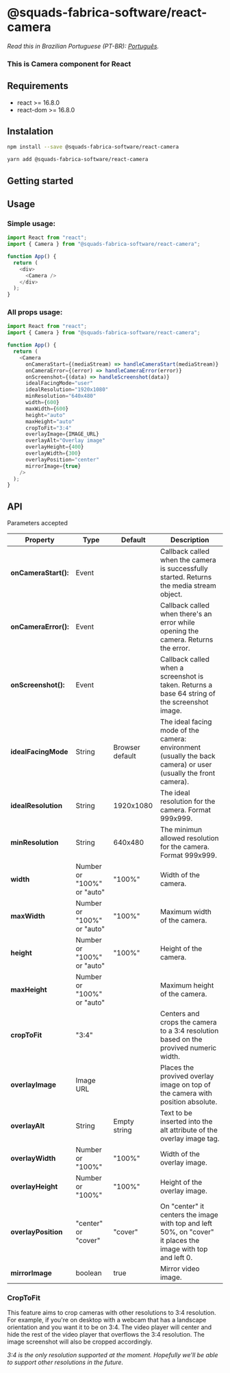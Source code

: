 # @squads-fabrica-software/react-camera

_Read this in Brazilian Portuguese (PT-BR): [Português](README.pt-br.md)._

### This is Camera component for React

## Requirements

- react >= 16.8.0
- react-dom >= 16.8.0

## Instalation

```bash
npm install --save @squads-fabrica-software/react-camera
```

```bash
yarn add @squads-fabrica-software/react-camera
```

## Getting started

## Usage

### Simple usage:

```js
import React from "react";
import { Camera } from "@squads-fabrica-software/react-camera";

function App() {
  return (
    <div>
      <Camera />
    </div>
  );
}
```

### All props usage:

```js
import React from "react";
import { Camera } from "@squads-fabrica-software/react-camera";

function App() {
  return (
    <Camera
      onCameraStart={(mediaStream) => handleCameraStart(mediaStream)}
      onCameraError={(error) => handleCameraError(error)}
      onScreenshot={(data) => handleScreenshot(data)}
      idealFacingMode="user"
      idealResolution="1920x1080"
      minResolution="640x480"
      width={600}
      maxWidth={600}
      height="auto"
      maxHeight="auto"
      cropToFit="3:4"
      overlayImage={IMAGE_URL}
      overlayAlt="Overlay image"
      overlayHeight={400}
      overlayWidth={300}
      overlayPosition="center"
      mirrorImage={true}
    />
  );
}
```

## API

Parameters accepted

| Property             | Type                       | Default         | Description                                                                                                    |
| -------------------- | -------------------------- | --------------- | -------------------------------------------------------------------------------------------------------------- |
| **onCameraStart():** | Event                      |                 | Callback called when the camera is successfully started. Returns the media stream object.                      |
| **onCameraError():** | Event                      |                 | Callback called when there's an error while opening the camera. Returns the error.                             |
| **onScreenshot():**  | Event                      |                 | Callback called when a screenshot is taken. Returns a base 64 string of the screenshot image.                  |
| **idealFacingMode**  | String                     | Browser default | The ideal facing mode of the camera: environment (usually the back camera) or user (usually the front camera). |
| **idealResolution**  | String                     | 1920x1080       | The ideal resolution for the camera. Format 999x999.                                                           |
| **minResolution**    | String                     | 640x480         | The minimun allowed resolution for the camera. Format 999x999.                                                 |
| **width**            | Number or "100%" or "auto" | "100%"          | Width of the camera.                                                                                           |
| **maxWidth**         | Number or "100%" or "auto" | "100%"          | Maximum width of the camera.                                                                                   |
| **height**           | Number or "100%" or "auto" | "100%"          | Height of the camera.                                                                                          |
| **maxHeight**        | Number or "100%" or "auto" |                 | Maximum height of the camera.                                                                                  |
| **cropToFit**        | "3:4"                      |                 | Centers and crops the camera to a 3:4 resolution based on the provived numeric width.                          |
| **overlayImage**     | Image URL                  |                 | Places the provived overlay image on top of the camera with position absolute.                                 |
| **overlayAlt**       | String                     | Empty string    | Text to be inserted into the alt attribute of the overlay image tag.                                           |
| **overlayWidth**     | Number or "100%"           | "100%"          | Width of the overlay image.                                                                                    |
| **overlayHeight**    | Number or "100%"           | "100%"          | Height of the overlay image.                                                                                   |
| **overlayPosition**  | "center" or "cover"        | "cover"         | On "center" it centers the image with top and left 50%, on "cover" it places the image with top and left 0.    |
| **mirrorImage**      | boolean                    | true            | Mirror video image.                                                                                            |

### CropToFit

This feature aims to crop cameras with other resolutions to 3:4 resolution.
For example, if you're on desktop with a webcam that has a landscape orientation and you want it to be on 3:4.
The video player will center and hide the rest of the video player that overflows the 3:4 resolution.
The image screenshot will also be cropped accordingly.

_3:4 is the only resolution supported at the moment. Hopefully we'll be able to support other resolutions in the future._
